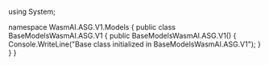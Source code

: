 using System;

namespace WasmAI.ASG.V1.Models
{
    public class BaseModelsWasmAI.ASG.V1
    {
        public BaseModelsWasmAI.ASG.V1()
        {
            Console.WriteLine("Base class initialized in BaseModelsWasmAI.ASG.V1");
        }
    }
}